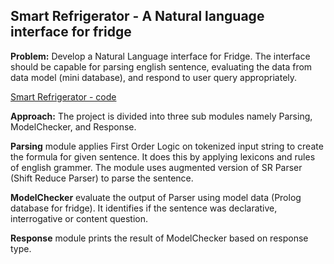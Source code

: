 
##
## Smart Refrigerator - A Natural language interface for fridge
**Problem:** Develop a Natural Language interface for Fridge. The interface should be capable for parsing english sentence, evaluating the data from data model (mini database), and respond to user query appropriately.

[Smart Refrigerator - code](code)

**Approach:**
  The project is divided into three sub modules namely Parsing, ModelChecker, and Response.
  
  **Parsing** module applies First Order Logic on tokenized input string to create the formula for given sentence. It does this by applying lexicons and rules of english grammer. The module uses augmented version of SR Parser (Shift Reduce Parser) to parse the sentence.
  
  **ModelChecker** evaluate the output of Parser using model data (Prolog database for fridge). It identifies if the sentence was declarative, interrogative or content question.  
  
  **Response** module prints the result of ModelChecker based on response type.
